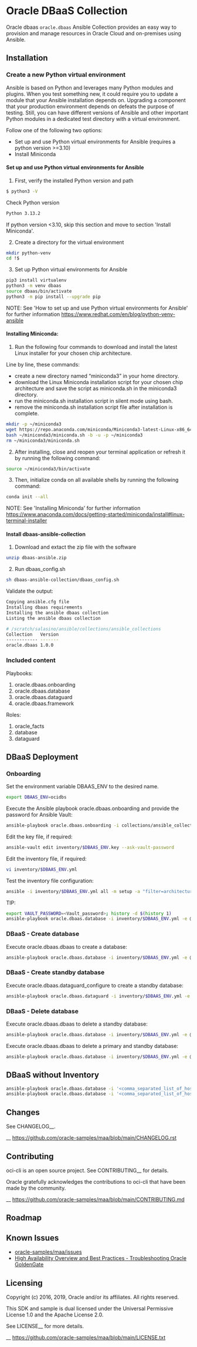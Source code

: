 # Oracle DBaaS Collection

Oracle dbaas `oracle.dbaas` Ansible Collection provides an easy way to provision and manage resources in Oracle Cloud and on-premises using Ansible.

<!--start requires_ansible-->
<!--end requires_ansible-->

## Installation

### Create a new Python virtual environment

Ansible is based on Python and leverages many Python modules and plugins. When you test something new, it could require you to update a module that your Ansible installation depends on. Upgrading a component that your production environment depends on defeats the purpose of testing. Still, you can have different versions of Ansible and other important Python modules in a dedicated test directory with a virtual environment.

Follow one of the following two options:

* Set up and use Python virtual environments for Ansible (requires a python version >=3.10)
* Install Miniconda

#### Set up and use Python virtual environments for Ansible

1) First, verify the installed Python version and path

```bash
$ python3 -V
```

Check Python version

```bash
Python 3.13.2
```

If python version <3.10, skip this section and move to section 'Install Miniconda'. 

2) Create a directory for the virtual environment

```bash
mkdir python-venv
cd !$
```

3) Set up Python virtual environments for Ansible

```bash
pip3 install virtualenv
python3 -m venv dbaas 
source dbaas/bin/activate
python3 -m pip install --upgrade pip
```

NOTE: See 'How to set up and use Python virtual environments for Ansible' for further information https://www.redhat.com/en/blog/python-venv-ansible

#### Installing Miniconda:

1) Run the following four commands to download and install the latest Linux installer for your chosen chip architecture. 

Line by line, these commands:

* create a new directory named “miniconda3” in your home directory.
* download the Linux Miniconda installation script for your chosen chip architecture and save the script as miniconda.sh in the miniconda3 directory.
* run the miniconda.sh installation script in silent mode using bash.
* remove the miniconda.sh installation script file after installation is complete.

```bash
mkdir -p ~/miniconda3
wget https://repo.anaconda.com/miniconda/Miniconda3-latest-Linux-x86_64.sh -O ~/miniconda3/miniconda.sh
bash ~/miniconda3/miniconda.sh -b -u -p ~/miniconda3
rm ~/miniconda3/miniconda.sh
```

2) After installing, close and reopen your terminal application or refresh it by running the following command:

```bash
source ~/miniconda3/bin/activate
```

3) Then, initialize conda on all available shells by running the following command:

```bash
conda init --all
```

NOTE: See 'Installing Miniconda' for further information https://www.anaconda.com/docs/getting-started/miniconda/install#linux-terminal-installer

#### Install dbaas-ansible-collection

1) Download and extact the zip file with the software

```bash
unzip dbaas-ansible.zip
```

2) Run dbaas_config.sh

```bash
sh dbaas-ansible-collection/dbaas_config.sh 
```

Validate the output:

```bash
Copying ansible.cfg file
Installing dbaas requirements
Installing the ansible dbaas collection
Listing the ansible dbaas collection

# /scratch/salasino/ansible/collections/ansible_collections
Collection   Version
------------ -------
oracle.dbaas 1.0.0 
```

### Included content

<!--start playbook content-->
Playbooks:
  1) oracle.dbaas.onboarding
  2) oracle.dbaas.database
  3) oracle.dbaas.dataguard
  4) oracle.dbaas.framework
<!--end playbook content-->

<!--start collection content-->
Roles:
  1) oracle_facts 
  2) database 
  3) dataguard
<!--end collection content-->

## DBaaS Deployment

### Onboarding

Set the environment variable DBAAS_ENV to the desired name.

```bash
export DBAAS_ENV=ocidbs
```

Execute the Ansible playbook oracle.dbaas.onboarding and provide the password for Ansible Vault:

```bash
ansible-playbook oracle.dbaas.onboarding -i collections/ansible_collections/oracle/dbaas/inventory/localhost.yml
```

Edit the key file, if required:

```bash
ansible-vault edit inventory/$DBAAS_ENV.key --ask-vault-password 
```

Edit the inventory file, if required:

```bash
vi inventory/$DBAAS_ENV.yml 
```

Test the inventory file configuration:

```bash
ansible -i inventory/$DBAAS_ENV.yml all -m setup -a "filter=architecture"
```

TIP: 

```bash
export VAULT_PASSWORD=<Vault_password>; history -d $(history 1)
ansible-playbook oracle.dbaas.database -i inventory/$DBAAS_ENV.yml -e @inventory/$DBAAS_ENV.ini -e @inventory/$DBAAS_ENV.key --limit $DBAAS_ENV --vault-password-file=./inventory/vault_pass --tags onboarding
```

### DBaaS - Create database

Execute oracle.dbaas.dbaas to create a database:

```bash
ansible-playbook oracle.dbaas.database -i inventory/$DBAAS_ENV.yml -e @inventory/$DBAAS_ENV.key -e "version=19.25" --limit dbservers --vault-password-file=./inventory/vault_pass --tags database_create,prereqs
```

### DBaaS - Create standby database

Execute oracle.dbaas.dataguard_configure to create a standby database:

```bash
ansible-playbook oracle.dbaas.dataguard -i inventory/$DBAAS_ENV.yml -e @inventory/$DBAAS_ENV.key --limit dbservers --vault-password-file=./inventory/vault_pass --tags configure,prereqs 
```

### DBaaS - Delete database

Execute oracle.dbaas.dbaas to delete a standby database:

```bash
ansible-playbook oracle.dbaas.database -i inventory/$DBAAS_ENV.yml -e @inventory/$DBAAS_ENV.key --limit dbservers --vault-password-file=./inventory/vault_pass --tags database_delete,standby
```

Execute oracle.dbaas.dbaas to delete a primary and standby database:

```bash
ansible-playbook oracle.dbaas.database -i inventory/$DBAAS_ENV.yml -e @inventory/$DBAAS_ENV.key --limit dbservers --vault-password-file=./inventory/vault_pass --tags database_delete,primary
```

## DBaaS without Inventory 

```bash
ansible-playbook oracle.dbaas.database -i '<comma_separated_list_of_hosts>' -e "target=all group_names=dbservers database_list=<primary_db_name>" --tags oracle_facts
ansible-playbook oracle.dbaas.database -i '<comma_separated_list_of_hosts>' -e "target=all group_names=dbservers database_list=<primary_db_name> db_unique_name_standby_suffix=stby1" --tags cofigure,prereqs 
```

## Changes

See CHANGELOG__.

__ https://github.com/oracle-samples/maa/blob/main/CHANGELOG.rst

## Contributing

oci-cli is an open source project. See CONTRIBUTING__ for details.

Oracle gratefully acknowledges the contributions to oci-cli that have been made by the community.

__ https://github.com/oracle-samples/maa/blob/main/CONTRIBUTING.md

## Roadmap

<!-- Optional. Include the roadmap for this collection, and the proposed release/versioning strategy so users can anticipate the upgrade/update cycle. -->

## Known Issues

- [oracle-samples/maa/issues](https://github.com/oracle-samples/maa/issues)
- [High Availability Overview and Best Practices - Troubleshooting Oracle GoldenGate](https://docs.oracle.com/en/database/oracle/oracle-database/19/haovw/ogg-troubleshooting1.html)

## Licensing

Copyright (c) 2016, 2019, Oracle and/or its affiliates. All rights reserved.

This SDK and sample is dual licensed under the Universal Permissive License 1.0 and the Apache License 2.0.

See LICENSE__ for more details.

__ https://github.com/oracle-samples/maa/blob/main/LICENSE.txt
